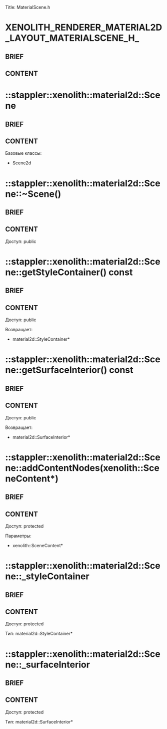 Title: MaterialScene.h


# XENOLITH_RENDERER_MATERIAL2D_LAYOUT_MATERIALSCENE_H_

## BRIEF

## CONTENT


# ::stappler::xenolith::material2d::Scene

## BRIEF

## CONTENT

Базовые классы:
* Scene2d


# ::stappler::xenolith::material2d::Scene::~Scene()

## BRIEF

## CONTENT

Доступ: public


# ::stappler::xenolith::material2d::Scene::getStyleContainer() const

## BRIEF

## CONTENT

Доступ: public

Возвращает:
* material2d::StyleContainer*

# ::stappler::xenolith::material2d::Scene::getSurfaceInterior() const

## BRIEF

## CONTENT

Доступ: public

Возвращает:
* material2d::SurfaceInterior*

# ::stappler::xenolith::material2d::Scene::addContentNodes(xenolith::SceneContent*)

## BRIEF

## CONTENT

Доступ: protected

Параметры:
* xenolith::SceneContent*


# ::stappler::xenolith::material2d::Scene::_styleContainer

## BRIEF

## CONTENT

Доступ: protected

Тип: material2d::StyleContainer*


# ::stappler::xenolith::material2d::Scene::_surfaceInterior

## BRIEF

## CONTENT

Доступ: protected

Тип: material2d::SurfaceInterior*
